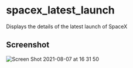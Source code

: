 # spacex_latest_launch

Displays the details of the latest launch of SpaceX

## Screenshot

![Screen Shot 2021-08-07 at 16 31 50](https://user-images.githubusercontent.com/55558309/128601971-cde8f6cf-2fee-4ec3-ab3c-825737802997.png)



